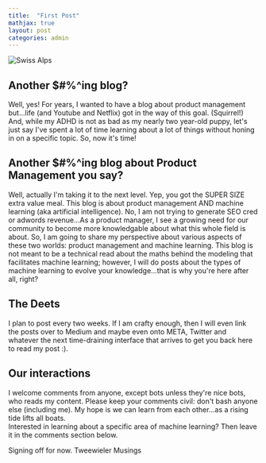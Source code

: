 ```yaml
---
title:  "First Post"
mathjax: true
layout: post
categories: admin
---
```


![Swiss Alps](https://user-images.githubusercontent.com/4943215/55412536-edbba180-5567-11e9-9c70-6d33bca3f8ed.jpg)


## Another $#%^ing blog?
Well, yes!  For years, I wanted to have a blog about product management but...life (and Youtube and Netflix) got in the way of this goal.  (Squirrel!)  And, while my ADHD is not as bad as my nearly two year-old puppy, let's just say I've spent a lot of time learning about a lot of things without honing in on a specific topic.  So, now it's time!

## Another $#%^ing blog about Product Management you say?
Well, actually I'm taking it to the next level.  Yep, you got the SUPER SIZE extra value meal.  This blog is about product management AND machine learning (aka artificial intelligence).  No, I am not trying to generate SEO cred or adwords revenue...As a product manager, I see a growing need for our community to become more knowledgable about what this whole field is about.  So, I am going to share my perspective about various aspects of these two worlds: product management and machine learning.  This blog is not meant to be a technical read about the maths behind the modeling that facilitates machine learning; however, I will do posts about the types of machine learning to evolve your knowledge...that is why you're here after all, right?

## The Deets
I plan to post every two weeks.  If I am crafty enough, then I will even link the posts over to Medium and maybe even onto META, Twitter and whatever the next time-draining interface that arrives to get you back here to read my post :).

## Our interactions
I welcome comments from anyone, except bots unless they're nice bots, who reads my content.  Please keep your comments civil: don't bash anyone else (including me). My hope is we can learn from each other...as a rising tide lifts all boats.  
Interested in learning about a specific area of machine learning?    Then leave it in the comments section below.  

Signing off for now.
Tweewieler Musings

